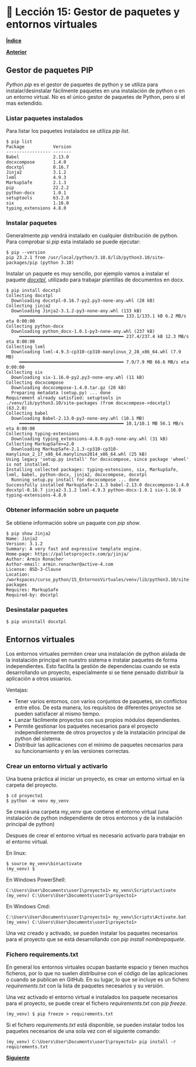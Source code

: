# 📗 Lección 15: Gestor de paquetes y entornos virtuales

**[Índice](../README.md)**

**[Anterior](../14_Modulos/README.md)**

## Gestor de paquetes PIP

*Python pip* es el gestor de paquetes de python y se utiliza para instalar/desinstalar fácilmente paquetes en una instalación de python o en un entorno virtual. No es el único gestor de paquetes de Python, pero sí el mas extendido.

### Listar paquetes instalados

Para listar los paquetes instalados se utiliza *pip list*.

```console
$ pip list
Package           Version
----------------- -------
Babel             2.13.0
docxcompose       1.4.0
docxtpl           0.16.7
Jinja2            3.1.2
lxml              4.9.3
MarkupSafe        2.1.3
pip               22.2.2
python-docx       1.0.1
setuptools        63.2.0
six               1.16.0
typing_extensions 4.8.0
```

### Instalar paquetes

Generalmente *pip* vendrá instalado en cualquier distribución de python. Para comprobar si *pip* esta instalado se puede ejecutar:

```console
$ pip --version
pip 23.2.1 from /usr/local/python/3.10.8/lib/python3.10/site-packages/pip (python 3.10)
```

Instalar un paquete es muy sencillo, por ejemplo vamos a instalar el paquete [*docxtpl*](https://docxtpl.readthedocs.io/en/latest/), utilizado para trabajar plantillas de documentos en docx.

```console
$ pip install docxtpl
Collecting docxtpl
  Downloading docxtpl-0.16.7-py2.py3-none-any.whl (28 kB)
Collecting jinja2
  Downloading Jinja2-3.1.2-py3-none-any.whl (133 kB)
     ━━━━━━━━━━━━━━━━━━━━━━━━━━━━━━━━━━━━━━━━ 133.1/133.1 kB 6.2 MB/s eta 0:00:00
Collecting python-docx
  Downloading python_docx-1.0.1-py3-none-any.whl (237 kB)
     ━━━━━━━━━━━━━━━━━━━━━━━━━━━━━━━━━━━━━━━━ 237.4/237.4 kB 12.3 MB/s eta 0:00:00
Collecting lxml
  Downloading lxml-4.9.3-cp310-cp310-manylinux_2_28_x86_64.whl (7.9 MB)
     ━━━━━━━━━━━━━━━━━━━━━━━━━━━━━━━━━━━━━━━━ 7.9/7.9 MB 66.6 MB/s eta 0:00:00
Collecting six
  Downloading six-1.16.0-py2.py3-none-any.whl (11 kB)
Collecting docxcompose
  Downloading docxcompose-1.4.0.tar.gz (20 kB)
  Preparing metadata (setup.py) ... done
Requirement already satisfied: setuptools in ./venv/lib/python3.10/site-packages (from docxcompose->docxtpl) (63.2.0)
Collecting babel
  Downloading Babel-2.13.0-py3-none-any.whl (10.1 MB)
     ━━━━━━━━━━━━━━━━━━━━━━━━━━━━━━━━━━━━━━━━ 10.1/10.1 MB 56.1 MB/s eta 0:00:00
Collecting typing-extensions
  Downloading typing_extensions-4.8.0-py3-none-any.whl (31 kB)
Collecting MarkupSafe>=2.0
  Downloading MarkupSafe-2.1.3-cp310-cp310-manylinux_2_17_x86_64.manylinux2014_x86_64.whl (25 kB)
Using legacy 'setup.py install' for docxcompose, since package 'wheel' is not installed.
Installing collected packages: typing-extensions, six, MarkupSafe, lxml, babel, python-docx, jinja2, docxcompose, docxtpl
  Running setup.py install for docxcompose ... done
Successfully installed MarkupSafe-2.1.3 babel-2.13.0 docxcompose-1.4.0 docxtpl-0.16.7 jinja2-3.1.2 lxml-4.9.3 python-docx-1.0.1 six-1.16.0 typing-extensions-4.8.0
```

### Obtener información sobre un paquete

Se obtiene información sobre un paquete con *pip show*.

```console
$ pip show Jinja2
Name: Jinja2
Version: 3.1.2
Summary: A very fast and expressive template engine.
Home-page: https://palletsprojects.com/p/jinja/
Author: Armin Ronacher
Author-email: armin.ronacher@active-4.com
License: BSD-3-Clause
Location: /workspaces/curso_python/15_EntornosVirtuales/venv/lib/python3.10/site-packages
Requires: MarkupSafe
Required-by: docxtpl
```

### Desinstalar paquetes

```console
$ pip uninstall docxtpl
```

## Entornos virtuales

Los entornos virtuales permiten crear una instalación de python aislada de la instalación principal en nuestro sistema e instalar paquetes de forma independientes. Esto facilita la gestión de dependencias cuando se esta desarrollando un proyecto, especialmente si se tiene pensado distribuir la aplicación a otros usuarios.

Ventajas:
- Tener varios entornos, con varios conjuntos de paquetes, sin conflictos entre ellos. De esta manera, los requisitos de diferentes proyectos se pueden satisfacer al mismo tiempo.
- Lanzar fácilmente proyectos con sus propios módulos dependientes.
- Permite gestionar los paquetes necesarios para el proyecto independientemente de otros proyectos y de la instalación principal de python del sistema.
- Distribuir las aplicaciones con el mínimo de paquetes necesarios para su funcionamiento y en las versiones correctas.

### Crear un entorno virtual y activarlo

Una buena práctica al iniciar un proyecto, es crear un entorno virtual en la carpeta del proyecto.

```console
$ cd proyecto1
$ python -m venv my_venv
```
Se creará una carpeta *my_venv* que contiene el entorno virtual (una instalación de python independiente de otros entornos y de la instalación principal de python)

Despues de crear el entorno virtual es necesario activarlo para trabajar en el entorno virtual.

En linux:
```console
$ source my_venv\bin\activate
(my_venv) $
```

En Windows PowerShell:
```console
C:\Users\User\Documents\user1\proyecto1> my_venv\Scripts\activate
(my_venv) C:\Users\User\Documents\user1\proyecto1>
```

En Windows Cmd:
```console
C:\Users\User\Documents\user1\proyecto1> my_venv\Scripts\Activate.bat
(my_venv) C:\Users\User\Documents\user1\proyecto1>
```

Una vez creado y activado, se pueden instalar los paquetes necesarios para el proyecto que se está desarrollando con *pip install nombrepaquete*.

### Fichero requirements.txt

En general los entornos virtuales ocupan bastante espacio y tienen muchos ficheros, por lo que no suelen distribuirse con el código de las aplicaciones o cuando se publican en GitHub. En su lugar, lo que se incluye es un fichero *requirements.txt* con la lista de paquetes necesarios y su versión.

Una vez activado el entorno virtual e instalados los paquete necesarios para el proyecto, se puede crear el fichero *requirements.txt* con *pip freeze*.

```console
(my_venv) $ pip freeze > requirements.txt
```
Si el fichero *requirements.txt* está disponible, se pueden instalar todos los paquetes necesarios de una sola vez con el siguiente comando:

```console
(my_venv) C:\Users\User\Documents\user1\proyecto1> pip install -r requirements.txt
```


**[Siguiente](../16_Ficheros/README.md)**
